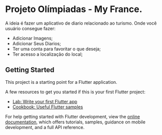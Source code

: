 # Projeto Olímpiadas - My France.

A ideia é fazer um aplicativo de diario relacionado ao turismo.
Onde você usuário consegue fazer:

- Adicionar Imagens;
- Adicionar Seus Diarios;
- Ter uma conta para favoritar o que deseja;
- Ter acesso a localização do local;

## Getting Started

This project is a starting point for a Flutter application.

A few resources to get you started if this is your first Flutter project:

- [Lab: Write your first Flutter app](https://docs.flutter.dev/get-started/codelab)
- [Cookbook: Useful Flutter samples](https://docs.flutter.dev/cookbook)

For help getting started with Flutter development, view the
[online documentation](https://docs.flutter.dev/), which offers tutorials,
samples, guidance on mobile development, and a full API reference.
